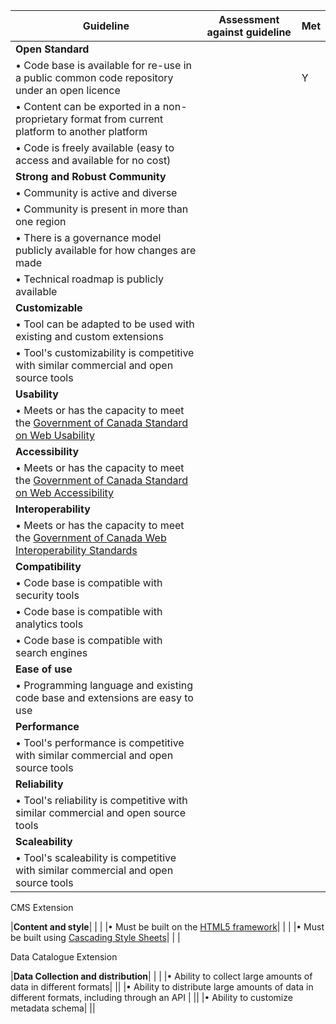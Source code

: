 | Guideline                                                    | Assessment against guideline       | Met |
|--------------------------------------------------------------|---|---------------------------------|
|**Open Standard**|
|• Code base is available for re-use in a public common code repository under an open licence |  | Y  |
|• Content can be exported in a non-proprietary format from current platform to another platform |     |   |
|• Code is freely available (easy to access and available for no cost)|   |  |
|**Strong and Robust Community**| |
|• Community is active and diverse|   |   |
|• Community is present in more than one region
|• There is a governance model publicly available for how changes are made |
|• Technical roadmap is publicly available |    |
|**Customizable** |   |
|• Tool can be adapted to be used with existing and custom extensions |   |
|• Tool's customizability is competitive with similar commercial and open source tools |   |
|**Usability**|    |
|• Meets or has the capacity to meet the [Government of Canada Standard on Web Usability](https://www.tbs-sct.gc.ca/pol/doc-eng.aspx?id=24227&section=html) |    |
|**Accessibility**|  |
|• Meets or has the capacity to meet the [Government of Canada Standard on Web Accessibility](https://www.tbs-sct.gc.ca/pol/doc-eng.aspx?id=23601) |   |
|**Interoperability**|   |
|• Meets or has the capacity to meet the [Government of Canada Web Interoperability Standards](https://www.tbs-sct.gc.ca/pol/doc-eng.aspx?id=25875) |   |
|**Compatibility**|   |
|• Code base is compatible with security tools |   |
|• Code base is compatible with analytics tools |  |
|• Code base is compatible with search engines |   |
|**Ease of use**|  |
|• Programming language and existing code base and extensions are easy to use |   |
|**Performance**|   |
|• Tool's performance is competitive with similar commercial and open source tools |   |
|**Reliability**|   |
|• Tool's reliability is competitive with similar commercial and open source tools |   |
|**Scaleability**|   |
|• Tool's scaleability is competitive with similar commercial and open source tools |   |

CMS Extension

|**Content and style**|   | |
|• Must be built on the [HTML5 framework](https://www.w3.org/TR/html5/)|   |  |
|• Must be built using [Cascading Style Sheets](https://www.w3.org/Style/CSS/Overview.en.html)|   |  |

Data Catalogue Extension

|**Data Collection and distribution**|  |  |
|• Ability to collect large amounts of data in different formats|   ||
|• Ability to distribute large amounts of data in different formats, including through an API |  ||
|• Ability to customize metadata schema|  ||
